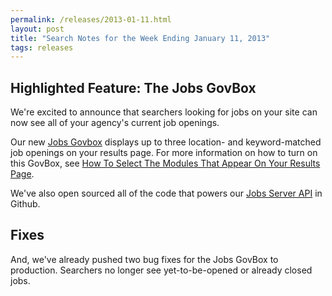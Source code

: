 ```yaml
---
permalink: /releases/2013-01-11.html
layout: post
title: "Search Notes for the Week Ending January 11, 2013"
tags: releases
---
```


## Highlighted Feature: The Jobs GovBox

We're excited to announce that searchers looking for jobs on your site can now see all of your agency's current job openings.

Our new [Jobs Govbox](/sites/manual/govbox-jobs.html) displays up to three location- and keyword-matched job openings on your results page. For more information on how to turn on this GovBox, see [How To Select The Modules That Appear On Your Results Page](/sites/manual/display-overview.html).

We've also open sourced all of the code that powers our [Jobs Server API](https://github.com/GSA-OCSIT/jobs_api) in Github.

## Fixes

And, we've already pushed two bug fixes for the Jobs GovBox to production. Searchers no longer see yet-to-be-opened or already closed jobs.